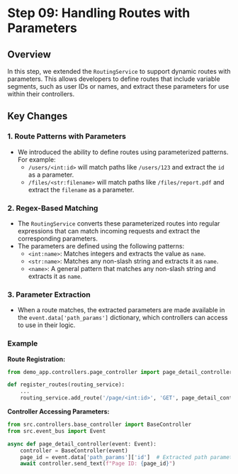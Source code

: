 # Step 09: Handling Routes with Parameters

## Overview

In this step, we extended the `RoutingService` to support dynamic routes with parameters. This allows developers
to define routes that include variable segments, such as user IDs or names, and extract these parameters for use
within their controllers.

## Key Changes

### 1. **Route Patterns with Parameters**
- We introduced the ability to define routes using parameterized patterns. For example:
    - `/users/<int:id>` will match paths like `/users/123` and extract the `id` as a parameter.
    - `/files/<str:filename>` will match paths like `/files/report.pdf` and extract the `filename` as a parameter.

### 2. **Regex-Based Matching**
- The `RoutingService` converts these parameterized routes into regular expressions that can match 
  incoming requests and extract the corresponding parameters.
- The parameters are defined using the following patterns:
    - `<int:name>`: Matches integers and extracts the value as `name`.
    - `<str:name>`: Matches any non-slash string and extracts it as `name`.
    - `<name>`: A general pattern that matches any non-slash string and extracts it as `name`.

### 3. **Parameter Extraction**
- When a route matches, the extracted parameters are made available in the `event.data['path_params']` dictionary,
  which controllers can access to use in their logic.

### Example

**Route Registration:**

```python
from demo_app.controllers.page_controller import page_detail_controller

def register_routes(routing_service):
    ...
    routing_service.add_route('/page/<int:id>', 'GET', page_detail_controller)
```

**Controller Accessing Parameters:**

```python
from src.controllers.base_controller import BaseController
from src.event_bus import Event

async def page_detail_controller(event: Event):
    controller = BaseController(event)
    page_id = event.data['path_params']['id']  # Extracted path parameter
    await controller.send_text(f"Page ID: {page_id}")
```
